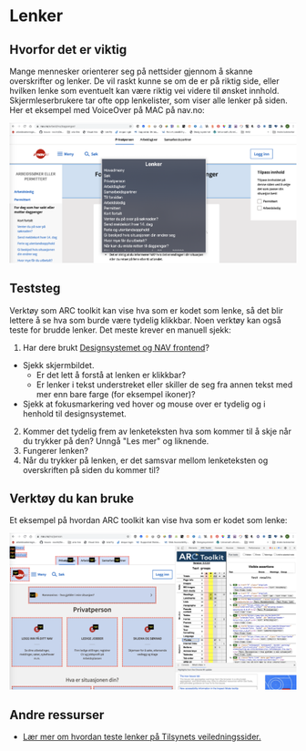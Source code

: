 # Lenker

## Hvorfor det er viktig
Mange mennesker orienterer seg på nettsider gjennom å skanne overskrifter og lenker. De vil raskt kunne se om de er på riktig side, eller hvilken lenke som eventuelt kan være riktig vei videre til ønsket innhold. Skjermleserbrukere tar ofte opp lenkelister, som viser alle lenker på siden. Her et eksempel med VoiceOver på MAC på nav.no:

![Lenkeliste nav.no](https://github.com/navikt/universell-utforming/blob/master/hvordan-faa-det-til/UU-testing/manuell-testing/lenkeliste1.png)


## Teststeg
Verktøy som ARC toolkit kan vise hva som er kodet som lenke, så det blir lettere å se hva som burde være tydelig klikkbar. Noen verktøy kan også teste for brudde lenker. Det meste krever en manuell sjekk:

1. Har dere brukt [Designsystemet og NAV frontend](https://design.nav.no/)?
  - Sjekk skjermbildet. 
    - Er det lett å forstå at lenken er klikkbar?
    - Er lenker i tekst understreket eller skiller de seg fra annen tekst med mer enn bare farge (for eksempel ikoner)?
  - Sjekk at fokusmarkering ved hover og mouse over  er tydelig og i henhold til designsystemet.
2. Kommer det tydelig frem av lenketeksten hva som kommer til å skje når du trykker på den? Unngå "Les mer" og liknende.
3. Fungerer lenken? 
4. Når du trykker på lenken, er det samsvar mellom lenketeksten og overskriften på siden du kommer til? 

## Verktøy du kan bruke
Et eksempel på hvordan ARC toolkit kan vise hva som er kodet som lenke:

![Lenkemarkering i ARC toolkit](https://github.com/navikt/universell-utforming/blob/master/hvordan-faa-det-til/UU-testing/manuell-testing/arc-lenke.png)

## Andre ressurser
* [Lær mer om hvordan teste lenker på Tilsynets veiledningssider.](https://uu.difi.no/krav-og-regelverk/kom-i-gang/hvordan-teste-universell-utforming-av-ditt-nettsted#lenker)


